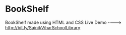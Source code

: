 # BookShelf
BookShelf made using HTML and CSS
Live Demo ----> http://bit.ly/SainikViharSchoolLibrary

